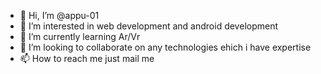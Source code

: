 - 👋 Hi, I’m @appu-01
- 👀 I’m interested in web development and android development
- 🌱 I’m currently learning Ar/Vr
- 💞️ I’m looking to collaborate on any technologies ehich i have expertise
- 📫 How to reach me just mail me

<!---
appu-01/appu-01 is a ✨ special ✨ repository because its `README.md` (this file) appears on your GitHub profile.
You can click the Preview link to take a look at your changes.
--->
